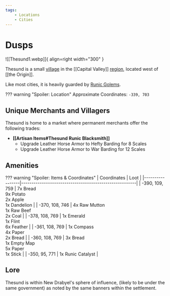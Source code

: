 ```yaml
---
tags:
    - Locations
    - Cities
---
```


# Dusps

![[Thesund1.webp]]{ align=right width="300" }

Thesund is a small [village](/Settlements) in the [[Capital Valley]] [region](/Regions), located west of [[the Origin]].

Like most cities, it is heavily guarded by [Runic Golems](https://minecraft.gamepedia.com/Iron_Golem). 

??? warning "Spoiler: Location"
	Approximate Coordinates: `-339, 703`

## Unique Merchants and Villagers

Thesund is home to a market where permanent merchants offer the following trades:

- **[[Artisan Items#Thesund Runic Blacksmith]]**
    - Upgrade Leather Horse Armor to Hefty Barding for 8 Scales
    - Upgrade Leather Horse Armor to War Barding for 12 Scales

## Amenities

??? warning "Spoiler: Items & Coordinates"
	| Coordinates     | Loot                                                   |
	|-----------------|--------------------------------------------------------|
	| -390, 109, 759  | 7x Bread <br>9x Potato <br>2x Apple <br>1x Dandelion   |
	| -370, 108, 746  | 4x Raw Mutton <br>1x Raw Beef <br>2x Coal              |
	| -378, 108, 769  | 1x Emerald <br>1x Flint <br>6x Feather                 |
	| -361, 108, 769  | 1x Compass <br>4x Paper <br>2x Bread                   |
	| -360, 108, 769  | 3x Bread <br>1x Empty Map <br>5x Paper <br>1x Stick    |
	| -350, 95, 771   | 1x Runic Catalyst                                      |

## Lore

Thesund is within New Drabyel's sphere of influence, (likely to be under the same government) as noted by the same banners within the settlement.